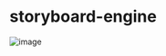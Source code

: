 # storyboard-engine

![image](https://file.notion.so/f/f/82cd5c5c-233d-43ce-ae03-c4aef4e78514/c2eaedc0-0351-4bef-99c2-e7d5283978a5/WhatsApp_Image_2023-11-20_at_19.49.32.jpeg?id=fae50a7f-94e2-41d9-8e83-6254174c1091&table=block&spaceId=82cd5c5c-233d-43ce-ae03-c4aef4e78514&expirationTimestamp=1700748000000&signature=3Y2CMuVe8m4Tw2WA84ifmN65zGv-EWcul3Ymmx5vFAc&downloadName=WhatsApp+Image+2023-11-20+at+19.49.32.jpeg)
